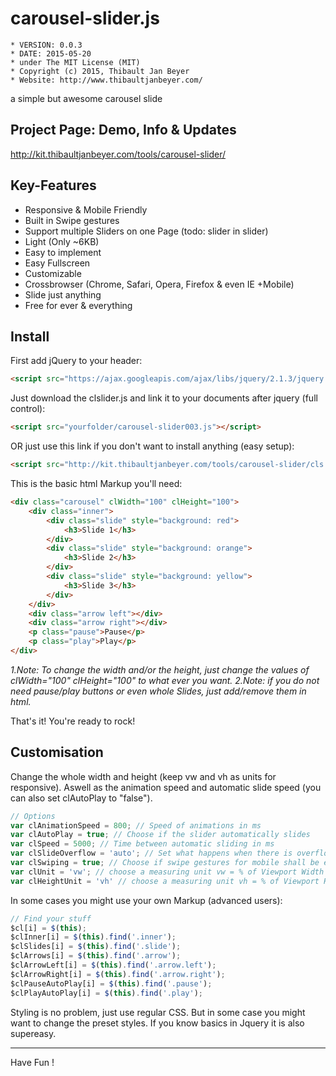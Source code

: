 # carousel-slider.js

	* VERSION: 0.0.3
 	* DATE: 2015-05-20
 	* under The MIT License (MIT)
 	* Copyright (c) 2015, Thibault Jan Beyer
	* Website: http://www.thibaultjanbeyer.com/

a simple but awesome carousel slide


Project Page: Demo, Info & Updates
-----------------------------------

http://kit.thibaultjanbeyer.com/tools/carousel-slider/


Key-Features
--------------------

+ Responsive & Mobile Friendly
+ Built in Swipe gestures
+ Support multiple Sliders on one Page (todo: slider in slider)
+ Light (Only ~6KB)
+ Easy to implement
+ Easy Fullscreen
+ Customizable
+ Crossbrowser (Chrome, Safari, Opera, Firefox & even IE +Mobile)
+ Slide just anything
+ Free for ever & everything


Install
---------------

First add jQuery to your header:

```html
<script src="https://ajax.googleapis.com/ajax/libs/jquery/2.1.3/jquery.min.js"></script>
```

Just download the clslider.js and link it to your documents after jquery (full control):

```html
<script src="yourfolder/carousel-slider003.js"></script>
```

OR just use this link if you don't want to install anything (easy setup):

```html
<script src="http://kit.thibaultjanbeyer.com/tools/carousel-slider/cls.min.js"></script>
```

This is the basic html Markup you'll need:

```html
<div class="carousel" clWidth="100" clHeight="100">
	<div class="inner">
		<div class="slide" style="background: red">
			<h3>Slide 1</h3>
		</div>
		<div class="slide" style="background: orange">
			<h3>Slide 2</h3>
		</div>
		<div class="slide" style="background: yellow">
			<h3>Slide 3</h3>
		</div>
	</div>
	<div class="arrow left"></div>
	<div class="arrow right"></div>
	<p class="pause">Pause</p>
	<p class="play">Play</p>
</div>
```

*1.Note: To change the width and/or the height, just change the values of clWidth="100" clHeight="100" to what ever you want.*
*2.Note: if you do not need pause/play buttons or even whole Slides, just add/remove them in html.*

That's it! You're ready to rock!


Customisation
---------------------

Change the whole width and height (keep vw and vh as units for responsive). Aswell as the animation speed and automatic slide speed (you can also set clAutoPlay to "false").

```js
// Options
var clAnimationSpeed = 800; // Speed of animations in ms
var clAutoPlay = true; // Choose if the slider automatically slides
var clSpeed = 5000; // Time between automatic sliding in ms
var clSlideOverflow = 'auto'; // Set what happens when there is overflow (basic css)
var clSwiping = true; // Choose if swipe gestures for mobile shall be enabled
var clUnit = 'vw'; // choose a measuring unit vw = % of Viewport Width (vw = best)
var clHeightUnit = 'vh' // choose a measuring unit vh = % of Viewport Height (vh = best)
```

In some cases you might use your own Markup (advanced users):

```js
// Find your stuff
$cl[i] = $(this);
$clInner[i] = $(this).find('.inner');
$clSlides[i] = $(this).find('.slide');
$clArrows[i] = $(this).find('.arrow');
$clArrowLeft[i] = $(this).find('.arrow.left');
$clArrowRight[i] = $(this).find('.arrow.right');
$clPauseAutoPlay[i] = $(this).find('.pause');
$clPlayAutoPlay[i] = $(this).find('.play');
```

Styling is no problem, just use regular CSS. But in some case you might want to change the preset styles. If you know basics in Jquery it is also supereasy.

------------------
Have Fun !


